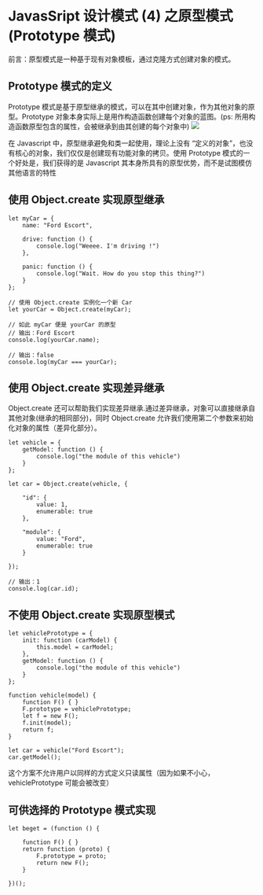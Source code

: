 # JavasSript 设计模式 (4) 之原型模式 (Prototype 模式)

前言：原型模式是一种基于现有对象模板，通过克隆方式创建对象的模式。

## Prototype 模式的定义
Prototype 模式是基于原型继承的模式，可以在其中创建对象，作为其他对象的原型。Prototype 对象本身实际上是用作构造函数创建每个对象的蓝图。(ps: 所用构造函数原型包含的属性，会被继承到由其创建的每个对象中)
![](https://img.shenyujie.cc/2019-2-9-Prototype-Pattern.png)

在 Javascript 中，原型继承避免和类一起使用，理论上没有 “定义的对象”，也没有核心的对象，我们仅仅是创建现有功能对象的拷贝。使用 Prototype 模式的一个好处是，我们获得的是 Javascript 其本身所具有的原型优势，而不是试图模仿其他语言的特性

## 使用 Object.create 实现原型继承

```
let myCar = {
    name: "Ford Escort",

    drive: function () {
        console.log("Weeee. I'm driving !")
    },

    panic: function () {
        console.log("Wait. How do you stop this thing?")
    }
};

// 使用 Object.create 实例化一个新 Car
let yourCar = Object.create(myCar);

// 如此 myCar 便是 yourCar 的原型
// 输出：Ford Escort
console.log(yourCar.name);

// 输出：false
console.log(myCar === yourCar);
```

## 使用 Object.create 实现差异继承
Object.create 还可以帮助我们实现差异继承.通过差异继承，对象可以直接继承自其他对象(继承的相同部分)，同时 Object.create 允许我们使用第二个参数来初始化对象的属性（差异化部分）。

```
let vehicle = {
    getModel: function () {
        console.log("the module of this vehicle")
    }
};

let car = Object.create(vehicle, {

    "id": {
        value: 1,
        enumerable: true
    },

    "module": {
        value: "Ford",
        enumerable: true
    }

});

// 输出：1
console.log(car.id);
```

## 不使用 Object.create 实现原型模式

```
let vehiclePrototype = {
    init: function (carModel) {
        this.model = carModel;
    },
    getModel: function () {
        console.log("the module of this vehicle")
    }
};

function vehicle(model) {
    function F() { }
    F.prototype = vehiclePrototype;
    let f = new F();
    f.init(model);
    return f;
}

let car = vehicle("Ford Escort");
car.getModel();
```

这个方案不允许用户以同样的方式定义只读属性（因为如果不小心，vehiclePrototype 可能会被改变）

## 可供选择的 Prototype 模式实现

```
let beget = (function () {

    function F() { }
    return function (proto) {
        F.prototype = proto;
        return new F();
    }

})();
```
